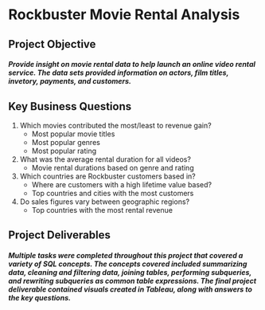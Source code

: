 # Rockbuster Movie Rental Analysis

## Project Objective
##### Provide insight on movie rental data to help launch an online video rental service. The data sets provided information on actors, film titles, invetory, payments, and customers.

## Key Business Questions 
1. Which movies contributed the most/least to revenue gain? 
   * Most popular movie titles
   * Most popular genres 
   * Most popular rating 
2. What was the average rental duration for all videos?
   * Movie rental durations based on genre and rating 
3. Which countries are Rockbuster customers based in? 
   * Where are customers with a high lifetime value based? 
   * Top countries and cities with the most customers 
4. Do sales figures vary between geographic regions? 
   * Top countries with the most rental revenue
   
## Project Deliverables
##### Multiple tasks were completed throughout this project that covered a variety of SQL concepts. The concepts covered included summarizing data, cleaning and filtering data, joining tables, performing subqueries, and rewriting subqueries as common table expressions. The final project deliverable contained visuals created in Tableau, along with answers to the key questions. 
